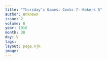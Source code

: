 ```yaml
---
title: "Thursday’s Games: Cooks 7--Bakers 5"
author: Unknown
issue: 2
volume: 8
year: 1916
month: 30
day: V
tags:
layout: page.njk
image:
---
```





